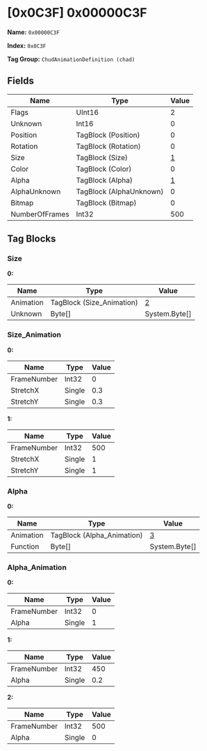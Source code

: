 # [0x0C3F] 0x00000C3F

**Name:** ```0x00000C3F```

**Index:** ```0x0C3F```

**Tag Group:** ```ChudAnimationDefinition (chad)```

## Fields

Name	| Type	| Value
---	|---	|---	|
Flags	|UInt16	|2
Unknown	|Int16	|0
Position	|TagBlock (Position)	|0
Rotation	|TagBlock (Rotation)	|0
Size	|TagBlock (Size)	|[1](#size)
Color	|TagBlock (Color)	|0
Alpha	|TagBlock (Alpha)	|[1](#alpha)
AlphaUnknown	|TagBlock (AlphaUnknown)	|0
Bitmap	|TagBlock (Bitmap)	|0
NumberOfFrames	|Int32	|500


## Tag Blocks

### Size

**0:**

Name	| Type	| Value
---	|---	|---	|
Animation	|TagBlock (Size_Animation)	|[2](#size_animation)
Unknown	|Byte[]	|System.Byte[]


### Size_Animation

**0:**

Name	| Type	| Value
---	|---	|---	|
FrameNumber	|Int32	|0
StretchX	|Single	|0.3
StretchY	|Single	|0.3


**1:**

Name	| Type	| Value
---	|---	|---	|
FrameNumber	|Int32	|500
StretchX	|Single	|1
StretchY	|Single	|1


### Alpha

**0:**

Name	| Type	| Value
---	|---	|---	|
Animation	|TagBlock (Alpha_Animation)	|[3](#alpha_animation)
Function	|Byte[]	|System.Byte[]


### Alpha_Animation

**0:**

Name	| Type	| Value
---	|---	|---	|
FrameNumber	|Int32	|0
Alpha	|Single	|1


**1:**

Name	| Type	| Value
---	|---	|---	|
FrameNumber	|Int32	|450
Alpha	|Single	|0.2


**2:**

Name	| Type	| Value
---	|---	|---	|
FrameNumber	|Int32	|500
Alpha	|Single	|0


